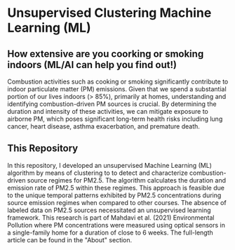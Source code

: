 # Unsupervised Clustering Machine Learning (ML) 
## How extensive are you coorking or smoking indoors (ML/AI can help you find out!)

Combustion activities such as cooking or smoking significantly contribute to indoor particulate matter (PM) emissions. Given that we spend a substantial portion of our lives indoors (> 85%), primarily at homes, understanding and identifying combustion-driven PM sources is crucial. By determining the duration and intensity of these activities, we can mitigate exposure to airborne PM, which poses significant long-term health risks including lung cancer, heart disease, asthma exacerbation, and premature death.

## This Repository
In this repository, I developed an unsupervised Machine Learning (ML) algorithm by means of clustering to to detect and characterize combustion-driven source regimes for PM2.5. The algorithm calculates the duration and emission rate of PM2.5 within these regimes. This approach is feasible due to the unique temporal patterns exhibited by PM2.5 concentrations during source emission regimes when compared to other courses. The absence of labeled data on PM2.5 sources necessitated an unsupervised learning framework. This research is part of Mahdavi et al. (2021) Environmental Pollution where PM concentrations were measured using optical sensors in a single-family home for a duration of close to 6 weeks. 
The full-length article can be found in the "About" section.
